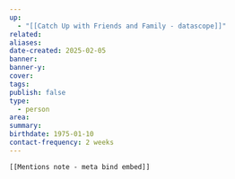 ```yaml
---
up:
  - "[[Catch Up with Friends and Family - datascope]]"
related: 
aliases: 
date-created: 2025-02-05
banner: 
banner-y: 
cover: 
tags: 
publish: false
type:
  - person
area: 
summary: 
birthdate: 1975-01-10
contact-frequency: 2 weeks
---
```


```meta-bind-embed
[[Mentions note - meta bind embed]]
```